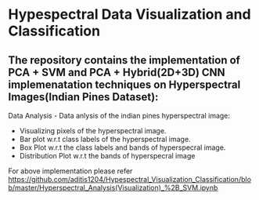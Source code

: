 # Hypespectral Data Visualization and Classification
## The repository contains the implementation of PCA + SVM and PCA + Hybrid(2D+3D) CNN implemenatation techniques on Hyperspectral Images(Indian Pines Dataset):

Data Analysis - Data anlysis of the indian pines hyperspectral image:

* Visualizing pixels of the hyperspectral image.
* Bar plot w.r.t class labels of the hyperspectral image.
* Box Plot w.r.t the class labels and bands of hyperspecral image.
* Distribution Plot w.r.t the bands of hyperspecral image

For above implementation please refer https://github.com/aditis1204/Hypespectral_Visualization_Classification/blob/master/Hyperspectral_Analysis(Visualization)_%2B_SVM.ipynb 
